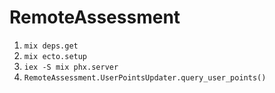 # RemoteAssessment

1. `mix deps.get`
2. `mix ecto.setup`
3. `iex -S mix phx.server`
4. `RemoteAssessment.UserPointsUpdater.query_user_points()`
